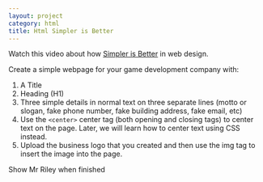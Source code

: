 ```yaml
---
layout: project
category: html
title: Html Simpler is Better
---
```



Watch this video about how [Simpler is Better](https://drive.google.com/open?id=1hpUxydU5K0Lv9N_UkXRrQDSfIBxV8RAp) in web design.



Create a simple webpage for your game development company with:

1. A Title
1. Heading (H1)
1. Three simple details in normal text on three separate lines (motto or slogan, fake phone number, fake building address, fake email, etc)
1. Use the `<center>` center tag (both opening and closing tags) to center text on the page. Later, we will learn how to center text using CSS instead.
1. Upload the business logo that you created and then use the img tag to insert the image into the page. 

Show Mr Riley when finished

